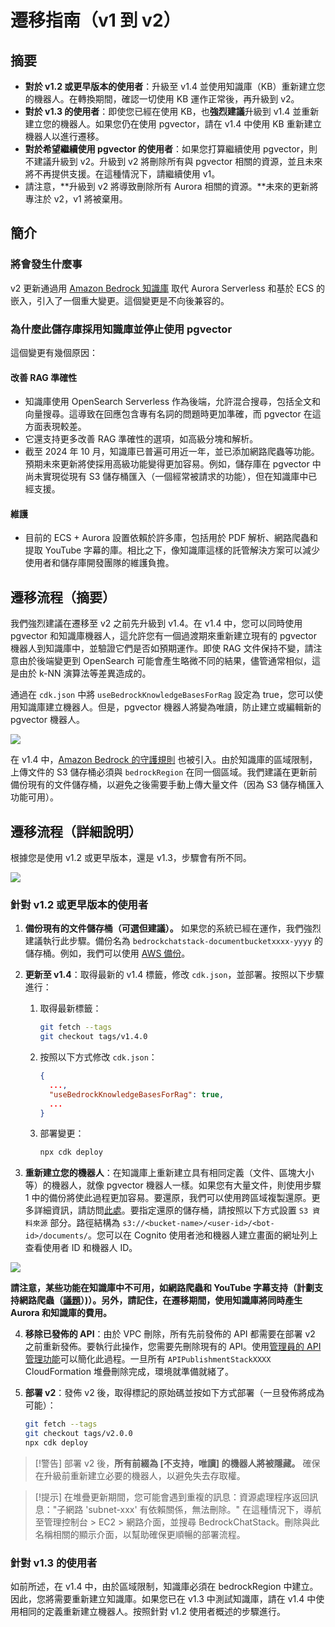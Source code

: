 # 遷移指南（v1 到 v2）

## 摘要

- **對於 v1.2 或更早版本的使用者**：升級至 v1.4 並使用知識庫（KB）重新建立您的機器人。在轉換期間，確認一切使用 KB 運作正常後，再升級到 v2。
- **對於 v1.3 的使用者**：即使您已經在使用 KB，也**強烈建議**升級到 v1.4 並重新建立您的機器人。如果您仍在使用 pgvector，請在 v1.4 中使用 KB 重新建立機器人以進行遷移。
- **對於希望繼續使用 pgvector 的使用者**：如果您打算繼續使用 pgvector，則不建議升級到 v2。升級到 v2 將刪除所有與 pgvector 相關的資源，並且未來將不再提供支援。在這種情況下，請繼續使用 v1。
- 請注意，**升級到 v2 將導致刪除所有 Aurora 相關的資源。**未來的更新將專注於 v2，v1 將被棄用。

## 簡介

### 將會發生什麼事

v2 更新通過用 [Amazon Bedrock 知識庫](https://docs.aws.amazon.com/bedrock/latest/userguide/knowledge-base.html) 取代 Aurora Serverless 和基於 ECS 的嵌入，引入了一個重大變更。這個變更是不向後兼容的。

### 為什麼此儲存庫採用知識庫並停止使用 pgvector

這個變更有幾個原因：

#### 改善 RAG 準確性

- 知識庫使用 OpenSearch Serverless 作為後端，允許混合搜尋，包括全文和向量搜尋。這導致在回應包含專有名詞的問題時更加準確，而 pgvector 在這方面表現較差。
- 它還支持更多改善 RAG 準確性的選項，如高級分塊和解析。
- 截至 2024 年 10 月，知識庫已普遍可用近一年，並已添加網路爬蟲等功能。預期未來更新將使採用高級功能變得更加容易。例如，儲存庫在 pgvector 中尚未實現從現有 S3 儲存桶匯入（一個經常被請求的功能），但在知識庫中已經支援。

#### 維護

- 目前的 ECS + Aurora 設置依賴於許多庫，包括用於 PDF 解析、網路爬蟲和提取 YouTube 字幕的庫。相比之下，像知識庫這樣的託管解決方案可以減少使用者和儲存庫開發團隊的維護負擔。

## 遷移流程（摘要）

我們強烈建議在遷移至 v2 之前先升級到 v1.4。在 v1.4 中，您可以同時使用 pgvector 和知識庫機器人，這允許您有一個過渡期來重新建立現有的 pgvector 機器人到知識庫中，並驗證它們是否如預期運作。即使 RAG 文件保持不變，請注意由於後端變更到 OpenSearch 可能會產生略微不同的結果，儘管通常相似，這是由於 k-NN 演算法等差異造成的。

通過在 `cdk.json` 中將 `useBedrockKnowledgeBasesForRag` 設定為 true，您可以使用知識庫建立機器人。但是，pgvector 機器人將變為唯讀，防止建立或編輯新的 pgvector 機器人。

![](../imgs/v1_to_v2_readonly_bot.png)

在 v1.4 中，[Amazon Bedrock 的守護規則](https://aws.amazon.com/jp/bedrock/guardrails/) 也被引入。由於知識庫的區域限制，上傳文件的 S3 儲存桶必須與 `bedrockRegion` 在同一個區域。我們建議在更新前備份現有的文件儲存桶，以避免之後需要手動上傳大量文件（因為 S3 儲存桶匯入功能可用）。

## 遷移流程（詳細說明）

根據您是使用 v1.2 或更早版本，還是 v1.3，步驟會有所不同。

![](../imgs/v1_to_v2_arch.png)

### 針對 v1.2 或更早版本的使用者

1. **備份現有的文件儲存桶（可選但建議）。** 如果您的系統已經在運作，我們強烈建議執行此步驟。備份名為 `bedrockchatstack-documentbucketxxxx-yyyy` 的儲存桶。例如，我們可以使用 [AWS 備份](https://docs.aws.amazon.com/aws-backup/latest/devguide/s3-backups.html)。

2. **更新至 v1.4**：取得最新的 v1.4 標籤，修改 `cdk.json`，並部署。按照以下步驟進行：

   1. 取得最新標籤：
      ```bash
      git fetch --tags
      git checkout tags/v1.4.0
      ```
   2. 按照以下方式修改 `cdk.json`：
      ```json
      {
        ...,
        "useBedrockKnowledgeBasesForRag": true,
        ...
      }
      ```
   3. 部署變更：
      ```bash
      npx cdk deploy
      ```

3. **重新建立您的機器人**：在知識庫上重新建立具有相同定義（文件、區塊大小等）的機器人，就像 pgvector 機器人一樣。如果您有大量文件，則使用步驟 1 中的備份將使此過程更加容易。要還原，我們可以使用跨區域複製還原。更多詳細資訊，請訪問[此處](https://docs.aws.amazon.com/aws-backup/latest/devguide/restoring-s3.html)。要指定還原的儲存桶，請按照以下方式設置 `S3 資料來源` 部分。路徑結構為 `s3://<bucket-name>/<user-id>/<bot-id>/documents/`。您可以在 Cognito 使用者池和機器人建立畫面的網址列上查看使用者 ID 和機器人 ID。

![](../imgs/v1_to_v2_KB_s3_source.png)

**請注意，某些功能在知識庫中不可用，如網路爬蟲和 YouTube 字幕支持（計劃支持網路爬蟲（[議題](https://github.com/aws-samples/bedrock-chat/issues/557)）)）。另外，請記住，在遷移期間，使用知識庫將同時產生 Aurora 和知識庫的費用。**

4. **移除已發佈的 API**：由於 VPC 刪除，所有先前發佈的 API 都需要在部署 v2 之前重新發佈。要執行此操作，您需要先刪除現有的 API。使用[管理員的 API 管理功能](../ADMINISTRATOR_zh-TW.md)可以簡化此過程。一旦所有 `APIPublishmentStackXXXX` CloudFormation 堆疊刪除完成，環境就準備就緒了。

5. **部署 v2**：發佈 v2 後，取得標記的原始碼並按如下方式部署（一旦發佈將成為可能）：
   ```bash
   git fetch --tags
   git checkout tags/v2.0.0
   npx cdk deploy
   ```

> [!警告]
> 部署 v2 後，**所有前綴為 [不支持，唯讀] 的機器人將被隱藏。** 確保在升級前重新建立必要的機器人，以避免失去存取權。

> [!提示]
> 在堆疊更新期間，您可能會遇到重複的訊息：資源處理程序返回訊息："子網路 'subnet-xxx' 有依賴關係，無法刪除。" 在這種情況下，導航至管理控制台 > EC2 > 網路介面，並搜尋 BedrockChatStack。刪除與此名稱相關的顯示介面，以幫助確保更順暢的部署流程。

### 針對 v1.3 的使用者

如前所述，在 v1.4 中，由於區域限制，知識庫必須在 bedrockRegion 中建立。因此，您將需要重新建立知識庫。如果您已在 v1.3 中測試知識庫，請在 v1.4 中使用相同的定義重新建立機器人。按照針對 v1.2 使用者概述的步驟進行。
